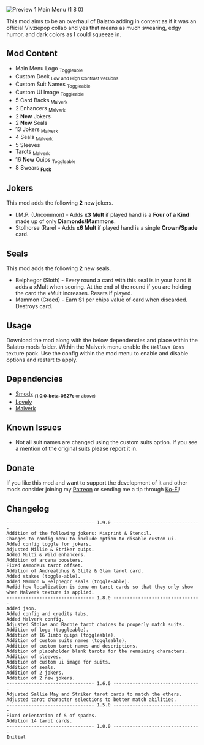 ![Preview 1 Main Menu (1 8 0)](https://github.com/user-attachments/assets/764fd0cf-d1eb-48c6-be5d-28a3f315d96b)

This mod aims to be an overhaul of Balatro adding in content as if it was an official Vivziepop collab and yes that means as much swearing, edgy humor, and dark colors as I could squeeze in.

## Mod Content
* Main Menu Logo <sub>Toggleable</sub>
* Custom Deck <sub>Low and High Contrast versions</sub>
* Custom Suit Names <sub>Toggleable</sub>
* Custom UI Image <sub>Toggleable</sub>
* 5 Card Backs <sub>Malverk</sub>
* 2 Enhancers <sub>Malverk</sub>
* 2 **New** Jokers
* 2 **New** Seals
* 13 Jokers <sub>Malverk</sub>
* 4 Seals <sub>Malverk</sub>
* 5 Sleeves
* Tarots <sub>Malverk</sub>
* 16 **New** Quips <sub>Toggleable</sub>
* 8 Swears <sub>**Fuck**</sub>

## Jokers
This mod adds the following **2** new jokers.
* I.M.P. (Uncommon) - Adds **x3 Mult** if played hand is a **Four of a Kind** made up of only **Diamonds/Mammons**.
* Stolhorse (Rare) - Adds **x6 Mult** if played hand is a single **Crown/Spade** card.

## Seals
This mod adds the following **2** new seals.
* Belphegor (Sloth) - Every round a card with this seal is in your hand it adds a xMult when scoring. At the end of the round if you are holding the card the xMult increases. Resets if played.
* Mammon (Greed) - Earn $1 per chips value of card when discarded. Destroys card.

## Usage
Download the mod along with the below dependencies and place within the Balatro mods folder. Within the Malverk menu enable the `Helluva Boss` texture pack. Use the config within the mod menu to enable and disable options and restart to apply.

## Dependencies
* [Smods](https://github.com/Steamodded/smods/releases) <sub>(**1.0.0-beta-0827c** or above)</sub>
* [Lovely](https://github.com/ethangreen-dev/lovely-injector/releases)
* [Malverk](https://github.com/Eremel/Malverk/releases)

## Known Issues
* Not all suit names are changed using the custom suits option. If you see a mention of the original suits please report it in.

## Donate
If you like this mod and want to support the development of it and other mods consider joining my [Patreon](https://www.patreon.com/c/VRArt1) or sending me a tip through [Ko-Fi](https://ko-fi.com/vrart1)!

## Changelog
```
-------------------------------- 1.9.0 --------------------------------
Addition of the following jokers: Misprint & Stencil.
Changes to config menu to include option to disable custom ui.
Added config toggle for jokers.
Adjusted Millie & Striker quips.
Added Multi & Wild enhancers.
Addition of arcana boosters.
Fixed Asmodeus tarot offset.
Addition of Andrealphus & Glitz & Glam tarot card.
Added stakes (toggle-able).
Added Mammon & Belphegor seals (toggle-able).
Redid how localization is done on tarot cards so that they only show when Malverk texture is applied.
-------------------------------- 1.8.0 --------------------------------
Added json.
Added config and credits tabs.
Added Malverk config.
Adjusted Stolas and Barbie tarot choices to properly match suits.
Addition of logo (toggleable).
Addition of 16 Jimbo quips (toggleable).
Addition of custom suits names (toggleable).
Addition of custom tarot names and descriptions.
Addition of placeholder blank tarots for the remaining characters.
Addition of sleeves.
Addition of custom ui image for suits.
Addition of seals.
Addition of 2 jokers.
Addition of 2 new jokers.
-------------------------------- 1.6.0 --------------------------------
Adjusted Sallie May and Striker tarot cards to match the others.
Adjusted tarot character selections to better match abilities.
-------------------------------- 1.5.0 --------------------------------
Fixed orientation of 5 of spades.
Addition 14 tarot cards.
-------------------------------- 1.0.0 --------------------------------
Initial
```
